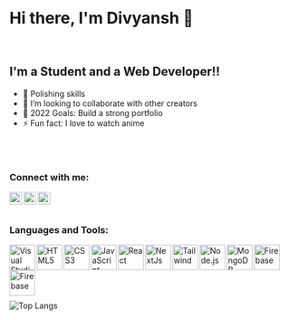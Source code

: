 <br />


# Hi there, I'm Divyansh 👋

<br />

## I'm a Student and a Web Developer!!

- 🌱 Polishing skills
- 👯 I’m looking to collaborate with other creators
- 🥅 2022 Goals: Build a strong portfolio
- ⚡ Fun fact: I love to watch anime

<br />
<br />

### Connect with me:

<!-- [<img align="left" alt="Profile | Facebook" width="22px" src="https://www.svgrepo.com/show/158427/facebook.svg" />](https://www.facebook.com/) -->
<!-- [![Twitter Badge](https://shields.io/badge/-LinkedIn-5a5a5a?logo=linkedin&logoColor=0072b1&style=for-the-badge)](https://www.linkedin.com/in/divyansh-verma-58591b218/) -->
<!-- [![Twitter Badge](https://shields.io/badge/-Twitter-5a5a5a?logo=twitter&style=for-the-badge)](https://twitter.com/OnePunc45659001) -->
<!-- [![Twitter Badge](https://shields.io/badge/-Quora-5a5a5a?logo=Quora&logoColor=b92b27&style=for-the-badge)](https://www.quora.com/profile/Divyansh-Verma-134) -->
<!-- [![Twitter Badge](https://shields.io/badge/-Instagram-5a5a5a?logo=instagram&style=for-the-badge)](https://www.instagram.com/) -->
<!-- [![Twitter Badge](https://shields.io/badge/-myanimelist-5a5a5a?logo=myanimelist&logoColor=3366CC&style=for-the-badge)](https://myanimelist.net/animelist/Corpse_rar) -->
[<img align="left" alt="Profile | LinkedIn" width="22px" src="https://www.svgrepo.com/show/70809/linkedin.svg" />](https://www.linkedin.com/in/divyan5h/)
[<img align="left" alt="Profile | Instagram" width="22px" src="https://www.svgrepo.com/show/111199/instagram.svg" />](https://www.instagram.com/divyan5h.dev/)
[<img align="left" alt="Profile | Twitter" width="22px" src="https://www.svgrepo.com/show/183608/twitter.svg" />](https://twitter.com/DIVYAN5H_dev)
<!-- [<img align="left" alt="Profile | Quora" width="22px" src="https://www.svgrepo.com/show/25177/quora.svg" />](https://www.quora.com/profile/Divyansh-Verma-134) -->
<!-- [<img align="left" alt="Profile | AnimeList" width="22px" src="https://www.svgrepo.com/show/331489/myanimelist.svg" />](https://myanimelist.net/animelist/Corpse_rar) -->

<br />
<br />

### Languages and Tools:

[<img align="left" alt="Visual Studio Code" width="45px" src="https://www.svgrepo.com/show/354522/visual-studio-code.svg" />](#)
[<img align="left" alt="HTML5" width="45px" src="https://www.vectorlogo.zone/logos/w3_html5/w3_html5-icon.svg" />](#)
[<img align="left" alt="CSS3" width="45px" src="https://www.vectorlogo.zone/logos/w3_css/w3_css-icon.svg" />](#)
[<img align="left" alt="JavaScript" width="45px" src="https://www.svgrepo.com/show/353925/javascript.svg" />](#)
[<img align="left" alt="React" width="45px" src="https://www.vectorlogo.zone/logos/reactjs/reactjs-icon.svg" />](#)
[<img align="left" alt="NextJs" width="45px" src="https://nextjs.org/static/favicon/favicon-32x32.png" />](#)
[<img align="left" alt="Tailwind" width="45px" src="https://upload.wikimedia.org/wikipedia/commons/d/d5/Tailwind_CSS_Logo.svg" />](#)
[<img align="left" alt="Node.js" width="45px" src="https://www.svgrepo.com/show/378837/node.svg" />](#)
[<img align="left" alt="MongoDB" width="45px" src="https://www.vectorlogo.zone/logos/mongodb/mongodb-icon.svg" />](#)
[<img align="left" alt="Firebase" width="45px" src="https://www.vectorlogo.zone/logos/firebase/firebase-icon.svg" />](#)
[<img align="left" alt="Firebase" width="45px" src="https://www.vectorlogo.zone/logos/figma/figma-icon.svg" />](#)

<br />
<br />
<br />

<!-- ### Github Stats:

![Github stats](https://github-readme-stats.vercel.app/api/?username=corpse-rar&show_icons=true&title_color=fff&icon_color=79ff97&text_color=9f9f9f&bg_color=151515) -->

<br />
<br />


![Top Langs](https://github-readme-stats.vercel.app/api/top-langs/?username=DIVYAN5H&theme=dark)

<br />
<br />

